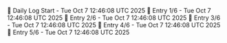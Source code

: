📅 Daily Log Start - Tue Oct  7 12:46:08 UTC 2025
📌 Entry 1/6 - Tue Oct  7 12:46:08 UTC 2025
📌 Entry 2/6 - Tue Oct  7 12:46:08 UTC 2025
📌 Entry 3/6 - Tue Oct  7 12:46:08 UTC 2025
📌 Entry 4/6 - Tue Oct  7 12:46:08 UTC 2025
📌 Entry 5/6 - Tue Oct  7 12:46:08 UTC 2025

